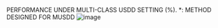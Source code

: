 PERFORMANCE UNDER MULTI-CLASS USDD SETTING (%). *: METHOD DESIGNED FOR MUSDD
![image](https://github.com/user-attachments/assets/d1378677-6dfc-4187-ae84-a54d04a87080)
